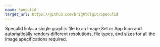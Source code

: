 ```yaml
---
name: Speculid
target_url: https://github.com/brightdigit/Speculid
---
```


Speculid links a single graphic file to an Image Set or App Icon and
automatically renders different resolutions, file types, and sizes for all the
image specifications required.
